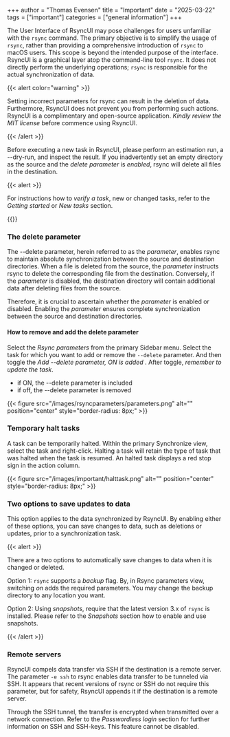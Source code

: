 +++
author = "Thomas Evensen"
title = "Important"
date = "2025-03-22"
tags = ["important"]
categories = ["general information"]
+++

The User Interface of RsyncUI may pose challenges for users unfamiliar with the `rsync` command. The primary objective is to simplify the usage of `rsync`, rather than providing a comprehensive introduction of `rsync` to macOS users. This scope is beyond the intended purpose of the interface. RsyncUI is a graphical layer atop the command-line tool `rsync`. It does not directly perform the underlying operations; `rsync` is responsible for the actual synchronization of data.

{{< alert color="warning" >}}

Setting incorrect parameters for rsync can result in the deletion of data. Furthermore, RsyncUI does not prevent you from performing such actions. RsyncUI is a complimentary and open-source application. *Kindly review the MIT license* before commence using RsyncUI.

{{< /alert >}}

Before executing a new task in RsyncUI, please perform an estimation run, a --dry-run, and inspect the result. If you inadvertently set an empty directory as the source and the *delete parameter* is *enabled*, rsync will delete all files in the destination.

{{< alert >}}

For instructions how to *verify a task*, new or changed tasks, refer to the *Getting started* or *New tasks*  section. 

{{</alert >}}

### The delete parameter

The --delete parameter, herein referred to as the *parameter*, enables rsync to maintain absolute synchronization between the source and destination directories. When a file is deleted from the source, the *parameter* instructs rsync to delete the corresponding file from the destination. Conversely, if the *parameter* is disabled, the destination directory will contain additional data after deleting files from the source.

Therefore, it is crucial to ascertain whether the *parameter* is enabled or disabled. Enabling the *parameter* ensures complete synchronization between the source and destination directories.

#### How to remove and add the delete parameter

Select the *Rsync parameters* from the primary Sidebar menu.  Select the task for which you want to add or remove the `--delete` parameter. And then toggle the *Add --delete parameter, ON is added* . After toggle, *remember to update the task*.

- if ON, the --delete parameter is included
- if off, the --delete parameter is removed

{{< figure src="/images/rsyncparameters/parameters.png" alt="" position="center" style="border-radius: 8px;" >}}

### Temporary halt tasks

A task can be temporarily halted. Within the primary Synchronize view, select the task and right-click. Halting a task will retain the type of task that was halted when the task is resumed. An halted task displays a red stop sign in the action column.

{{< figure src="/images/important/halttask.png" alt="" position="center" style="border-radius: 8px;" >}}

### Two options to save updates to data

This option applies to the data synchronized by RsyncUI. By enabling either of these options, you can save changes to data, such as deletions or updates, prior to a synchronization task.

{{< alert >}}

There are a two options to automatically save changes to data when it is changed or deleted. 

Option 1: `rsync` supports a *backup* flag. By, in Rsync parameters view, switching *on* adds the required parameters. You may change the backup directory to any location you want.  

Option 2: Using *snapshots*, require that the latest version 3.x of `rsync` is installed. Please refer to the *Snapshots* section how to enable and use snapshots.

{{< /alert >}}

### Remote servers

RsyncUI compels data transfer via SSH if the destination is a remote server. The parameter `-e ssh` to rsync enables data transfer to be tunneled via SSH. It appears that recent versions of rsync or SSH do not require this parameter, but for safety, RsyncUI appends it if the destination is a remote server.

Through the SSH tunnel, the transfer is encrypted when transmitted over a network connection. Refer to the *Passwordless login* section for further information on SSH and SSH-keys. This feature cannot be disabled.
